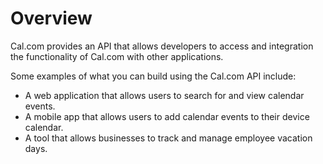 # Overview

Cal.com provides an API that allows developers to access and integration the functionality of Cal.com with other applications.

Some examples of what you can build using the Cal.com API include:

- A web application that allows users to search for and view calendar events.
- A mobile app that allows users to add calendar events to their device calendar.
- A tool that allows businesses to track and manage employee vacation days.
